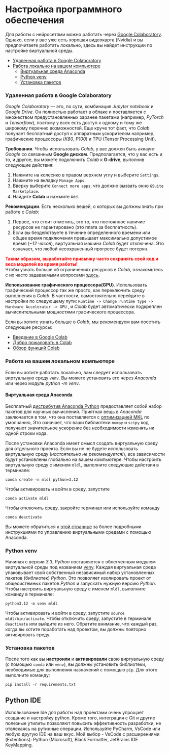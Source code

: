 <!--
.. title: Настройка программного обеспечения 
.. slug: software-setup
.. date: 2025-03-01 19:42:16 UTC+03:00
.. tags: 
.. category: 
.. link: 
.. description: 
.. type: text
.. has_math: true
-->

# Настройка программного обеспечения  
  
Для работы с нейросетями можно работать через [Google Colaboratory](https://colab.research.google.com/). Однако, если у вас уже есть хорошая видеокарта (Nvidia) и вы предпочитаете работать локально, здесь вы найдет инструкции по настройке виртуальной среды.
- [Удаленная работа в Google Colaboratory]()
- [Работа локально на вашем компьютере]()
    - [Виртуальная среда Anaconda]()
    - [Python venv]()
    - [Установка пакетов]()
  
  
### Удаленная работа в Google Colaboratory  
  
*Google Colaboratory* — это, по сути, комбинация *Jupyter notebook* и *Google Drive*. Он полностью работает в облаке и поставляется с множеством предустановленных заранее пакетами (например, *PyTorch* и *Tensorflow*), поэтому у всех есть доступ к одному и тому же широкому перечню возможностей. Еще круче тот факт, что *Colab* получает бесплатный доступ к аппаратным ускорителям например, графические процессоры (*K80*, *P100*) и TPU (Tensor Processing Unit).  
  
__Требования__. Чтобы использовать *Colab*, у вас должен быть аккаунт *Google* со связанным **Google диском**. Предполагается, что у вас есть и то, и другое, вы можете подключить *Colab* к **G-drive**, выполнив следующие действия:

1. Нажмите на колесико в правом верхнем углу и выберите `Settings`.
2. Нажмите на вкладку `Manage Apps`.
3. Вверху выберите `Connect more apps`, что должно вызвать окно `GSuite Marketplace`. 
4. Найдите __Colab__ и нажмите `Add`.
 
 
__Рекомендации__. Есть несколько вещей, о которых вы должны знать при работе с *Colab*:
1. Первое, что стоит отметить, это то, что постоянное наличие ресурсов не гарантировано (это плата за бесплатность).
2. Если вы бездействуете в течение определенного времени или общее время подключения превышает максимально допустимое время (*~12 часов*), виртуальная машина *Colab* будет отключена. Это означает, что любой несохраненный прогресс будет потерян. <font color="red"><strong>
  
Таким образом, выработайте привычку часто сохранять свой код и веса моделей во время работы! </strong></font>  
Чтобы узнать больше об ограничениях ресурсов в *Colab*, ознакомьтесь с их часто задаваемыми вопросами [здесь](https://research.google.com/colaboratory/faq.html).

__Использование графического процессора(GPU)__. Использовать графический процессор так же просто, как переключить среду выполнения в *Colab*. В частности, самостоятельно перейдите в настройки по следующему пути: `Runtime -> Change runtime type -> Hardware Accelerator -> GPU` , и *Colab* будет автоматически подкреплен вычислительными мощностями графического процессора.  
  
Если вы хотите узнать больше о *Colab*, мы рекомендуем вам посетить следующие ресурсы:
- [Введение в Google Colab](https://www.youtube.com/watch?v=inN8seMm7UI)
- [Добро пожаловать в Colab](https://colab.research.google.com/notebooks/intro.ipynb)
- [Обзор функций Colab](https://colab.research.google.com/notebooks/basic_features_overview.ipynb)  
  

### Работа на вашем локальном компьютере  
  
Если вы хотите работать локально, вам следует использовать виртуальную среду `venv`. 
Вы можете установить его через *Anaconda* или через модуль *python -m venv*. 
  
#### Виртуальная среда Anaconda
Бесплатный [дистрибутив Anaconda Python](https://www.anaconda.com/download/) предоставляет собой набор пакетов для научных вычислений. 
Приятная вещь в *Anaconda* заключается в том, что она поставляется с [оптимизацией MKL](https://docs.anaconda.com/mkl-optimizations/) по умолчанию, 
Это означает, что ваши библиотеки `numpy` и `scipy` код получают значительное ускорение без необходимости изменять ни одной строки кода. 

После установки Anaconda имеет смысл создать виртуальную среду для отдельного проекта. 
Если вы не не будете использовать виртуальную среду (*настоятельно не рекомендуется!*), все зависимости будут установлены глобально на вашем компьютере. 
Чтобы настроить виртуальную среду с именем `mldl`, выполните следующие действия в терминале:  
  
```
conda create -n mldl python=3.12
```

Чтобы активировать и войти в среду, запустите 
``` 
conda activate mldl
```

Чтобы отключить среду, закройте терминал или используйте команду
```
conda deactivate
```
  
Вы можете обратиться к [этой странице](https://docs.conda.io/projects/conda/en/latest/user-guide/tasks/manage-environments.html) за более подробными инструкциями по управлению виртуальными средами с помощью Anaconda.  
  
  
### Python venv  
  
Начиная с версии *3.3*, *Python* поставляется с облегченным модулем виртуальной среды под названием [venv](https://docs.python.org/3/library/venv.html). 
Каждая виртуальная среда упаковывает свой собственный независимый набор установленных пакетов (библиотек) *Python*.
Это позволяет изолировать проект от общесистемных пакетов *Python* и запускать нужную версию *Python*. 
Чтобы настроить виртуальную среду с именем `mldl`, выполните команду в терминале:

```
python3.12 -m venv mldl
``` 

  
Чтобы активировать и войти в среду, запустите `source mldl/bin/activate`. 
Чтобы отключить среду, запустите в терминале `deactivate` или выйдите из него. 
Обратите внимание, что каждый раз, когда вы хотите поработать над проектом, вы должны повторно активировать среду. 
  
  
### Установка пакетов  
  
После того как вы __настроили__ и __активировали__ свою виртуальную среду (с помощью `conda` или `venv`), вы должны установить библиотеки, необходимые для выполнения назначений с помощью `pip`. 
Для этого выполните команду:

```
pip install -r requirements.txt  
```

## Python IDE
Использование Ide для работы над проектами очень упрощает создание и настройку python. 
Кроме того, интеграция с Git и другие полезные утилиты позволяют повысить эффективность разработки, не отвлекаясь на рутинные операции. 
Используйте PyCharm, VsCode или любую другую IDE на ваш вкус. 
Мой выбор - VsCode с расширениями (Extentions): Python (Microsoft), Black Formatter, JetBrains IDE KeyMapping. 
